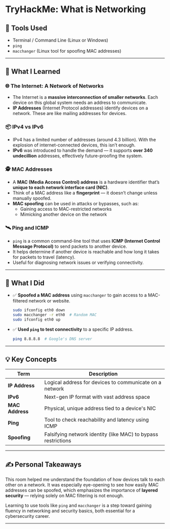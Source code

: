 # TryHackMe: What is Networking

## 🧰 Tools Used
- Terminal / Command Line (Linux or Windows)
- `ping`
- `macchanger` (Linux tool for spoofing MAC addresses)

---

## 📘 What I Learned

### 🌐 The Internet: A Network of Networks
- The Internet is a **massive interconnection of smaller networks**. Each device on this global system needs an address to communicate.
- **IP Addresses** (Internet Protocol addresses) identify devices on a network. These are like mailing addresses for devices.

### 📦 IPv4 vs IPv6
- IPv4 has a limited number of addresses (around 4.3 billion). With the explosion of internet-connected devices, this isn’t enough.
- **IPv6** was introduced to handle the demand — it supports **over 340 undecillion** addresses, effectively future-proofing the system.

### 🕵️ MAC Addresses
- A **MAC (Media Access Control) address** is a hardware identifier that’s **unique to each network interface card (NIC)**.
- Think of a MAC address like a **fingerprint** — it doesn’t change unless manually spoofed.
- **MAC spoofing** can be used in attacks or bypasses, such as:
  - Gaining access to MAC-restricted networks
  - Mimicking another device on the network

### 🛰 Ping and ICMP
- `ping` is a common command-line tool that uses **ICMP (Internet Control Message Protocol)** to send packets to another device.
- It helps determine if another device is reachable and how long it takes for packets to travel (latency).
- Useful for diagnosing network issues or verifying connectivity.

---

## 🔧 What I Did

- ✅ **Spoofed a MAC address** using `macchanger` to gain access to a MAC-filtered network or website.
    ```bash
    sudo ifconfig eth0 down
    sudo macchanger -r eth0  # Random MAC
    sudo ifconfig eth0 up
    ```
- ✅ **Used `ping` to test connectivity** to a specific IP address.
    ```bash
    ping 8.8.8.8  # Google's DNS server
    ```

---

## 💡 Key Concepts

| Term         | Description |
|--------------|-------------|
| **IP Address** | Logical address for devices to communicate on a network |
| **IPv6**       | Next-gen IP format with vast address space |
| **MAC Address**| Physical, unique address tied to a device's NIC |
| **Ping**       | Tool to check reachability and latency using ICMP |
| **Spoofing**   | Falsifying network identity (like MAC) to bypass restrictions |

---

## ✍️ Personal Takeaways
This room helped me understand the foundation of how devices talk to each other on a network. It was especially eye-opening to see how easily MAC addresses can be spoofed, which emphasizes the importance of **layered security** — relying solely on MAC filtering is not enough.

Learning to use tools like `ping` and `macchanger` is a step toward gaining fluency in networking and security basics, both essential for a cybersecurity career.

---

